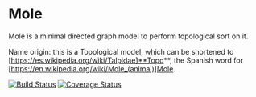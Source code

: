# Mole
Mole is a minimal directed graph model to perform topological sort on it.

Name origin: this is a Topological model, which can be shortened to [https://es.wikipedia.org/wiki/Talpidae]**Topo**, the Spanish word for [https://en.wikipedia.org/wiki/Mole_(animal)]Mole.

[![Build Status](https://travis-ci.org/fortizpenaloza/Mole.svg?branch=master)](https://travis-ci.org/fortizpenaloza/Mole)
[![Coverage Status](https://coveralls.io/repos/github/fortizpenaloza/Mole/badge.svg?branch=master)](https://coveralls.io/github/fortizpenaloza/Mole?branch=master)


